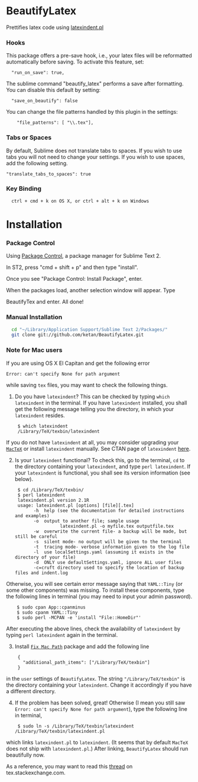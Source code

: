 # BeautifyLatex

Prettifies latex code using [latexindent.pl](https://github.com/cmhughes/latexindent.pl)

### Hooks

This package offers a pre-save hook, i.e., your latex files will be reformatted automatically before saving. To activate this feature, set:

```
  "run_on_save": true,
```


The sublime command "beautify_latex" performs a save after formatting. You can disable this default by setting:

```
  "save_on_beautify": false
```

You can change the file patterns handled by this plugin in the settings:

```
    "file_patterns": [ "\\.tex"],
```

### Tabs or Spaces

By default, Sublime does not translate tabs to spaces. If you wish to use tabs you will not need to change your settings. If you wish to use spaces, add the following setting.

```
"translate_tabs_to_spaces": true
```

### Key Binding

```
  ctrl + cmd + k on OS X, or ctrl + alt + k on Windows
```

# Installation

### Package Control
Using [Package Control](http://wbond.net/sublime_packages/package_control), a
package manager for Sublime Text 2.

In ST2, press "cmd + shift + p" and then type "install".

Once you see "Package Control: Install Package", enter.

When the packages load, another selection window will appear. Type

BeautifyTex and enter. All done!

### Manual Installation

```bash
  cd "~/Library/Application Support/Sublime Text 2/Packages/"
  git clone git://github.com/ketan/BeautifyLatex.git
```

### Note for Mac users
If you are using OS X El Capitan and get the following error 

    Error: can't specify None for path argument

while saving `tex` files, you may want to check the following things.

1. Do you have `latexindent`? This can be checked by typing `which latexindent` in the terminal. If you have `latexindent` installed, you shall get the following message telling you the directory, in which your `latexindent` resides.

        $ which latexindent
        /Library/TeX/texbin/latexindent

  If you do not have `latexindent` at all, you may consider upgrading your [`MacTeX`](http://tug.org/mactex/) or install `latexindent` manually. See CTAN page of `latexindent` [here](https://www.ctan.org/pkg/latexindent?lang=en).

2. Is your `latexindent` functional? To check this, go to the terminal, `cd` to the directory containing your `latexindent`, and type `perl latexindent`. If your `latexindent` is functional, you shall see its version information (see below).

        $ cd /Library/TeX/texbin/
        $ perl latexindent
        latexindent.pl version 2.1R
        usage: latexindent.pl [options] [file][.tex]
              -h  help (see the documentation for detailed instructions and examples)
              -o  output to another file; sample usage
                        latexindent.pl -o myfile.tex outputfile.tex
              -w  overwrite the current file- a backup will be made, but still be careful
              -s  silent mode- no output will be given to the terminal
              -t  tracing mode- verbose information given to the log file
              -l  use localSettings.yaml (assuming it exists in the directory of your file)
              -d  ONLY use defaultSettings.yaml, ignore ALL user files
              -c=cruft directory used to specify the location of backup files and indent.log

  Otherwise, you will see certain error message saying that `YAML::Tiny` (or some other components) was missing. To install these components, type the following lines in terminal (you may need to input your admin password).


        $ sudo cpan App::cpanminus
        $ sudo cpanm YAML::Tiny
        $ sudo perl -MCPAN -e 'install "File::HomeDir"'


  After executing the above lines, check the availability of `latexindent` by typing `perl latexindent` again in the terminal.

3. Install [`Fix Mac Path`](https://packagecontrol.io/packages/Fix%20Mac%20Path) package and add the following line

        {
          "additional_path_items": ["/Library/TeX/texbin"]
        }

  in the `user` settings of `BeautifyLatex`. The string `"/Library/TeX/texbin"` is the directory containing your `latexindent`. Change it accordingly if you have a different directory.

4. If the problem has been solved, great! Otherwise (I mean you still saw `Error: can't specify None for path argument`), type the following line in terminal,
        
        $ sudo ln -s /Library/TeX/texbin/latexindent /Library/TeX/texbin/latexindent.pl
    
  which links `latexindent.pl` to `latexindent`. (It seems that by default `MacTeX` does not ship with `latexindent.pl`.) After linking, `BeautifyLatex` should run beautifully now.

As a reference, you may want to read this [thread](http://tex.stackexchange.com/questions/326600/use-latexindent-pl-with-beautifylatex-in-sublime-text/326619?noredirect=1#comment799934_326619) on tex.stackexchange.com.
